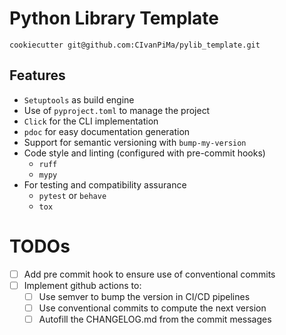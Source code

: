 # Python Library Template

```shell
cookiecutter git@github.com:CIvanPiMa/pylib_template.git
```

## Features

- `Setuptools` as build engine
- Use of `pyproject.toml` to manage the project
- `Click` for the CLI implementation
- `pdoc` for easy documentation generation
- Support for semantic versioning with `bump-my-version`
- Code style and linting (configured with pre-commit hooks)
  - `ruff`
  - `mypy`
- For testing and compatibility assurance
  - `pytest` or `behave`
  - `tox`

# TODOs

- [ ] Add pre commit hook to ensure use of conventional commits
- [ ] Implement github actions to:
  - [ ] Use semver to bump the version in CI/CD pipelines
  - [ ] Use conventional commits to compute the next version
  - [ ] Autofill the CHANGELOG.md from the commit messages

